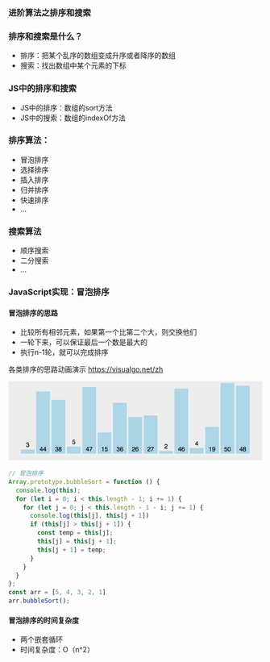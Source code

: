 ### 进阶算法之排序和搜索

### 排序和搜索是什么？
* 排序：把某个乱序的数组变成升序或者降序的数组
* 搜索：找出数组中某个元素的下标

### JS中的排序和搜索
* JS中的排序：数组的sort方法
* JS中的搜索：数组的indexOf方法

### 排序算法：
* 冒泡排序
* 选择排序
* 插入排序
* 归并排序
* 快速排序
* ...

### 搜索算法
* 顺序搜索
* 二分搜索
* ...

### JavaScript实现：冒泡排序
#### 冒泡排序的思路
* 比较所有相邻元素，如果第一个比第二个大，则交换他们
* 一轮下来，可以保证最后一个数是最大的
* 执行n-1轮，就可以完成排序

各类排序的思路动画演示 https://visualgo.net/zh

![冒泡排序示意图](../imgs/冒泡排序示意图.gif)

```JavaScript
// 冒泡排序
Array.prototype.bubbleSort = function () {
  console.log(this);
  for (let i = 0; i < this.length - 1; i += 1) {
    for (let j = 0; j < this.length - 1 - i; j += 1) {
      console.log(this[j], this[j + 1])
      if (this[j] > this[j + 1]) {
        const temp = this[j];
        this[j] = this[j + 1];
        this[j + 1] = temp;
      }
    }
  }
};
const arr = [5, 4, 3, 2, 1]
arr.bubbleSort();
```
#### 冒泡排序的时间复杂度
* 两个嵌套循环
* 时间复杂度：O（n^2）